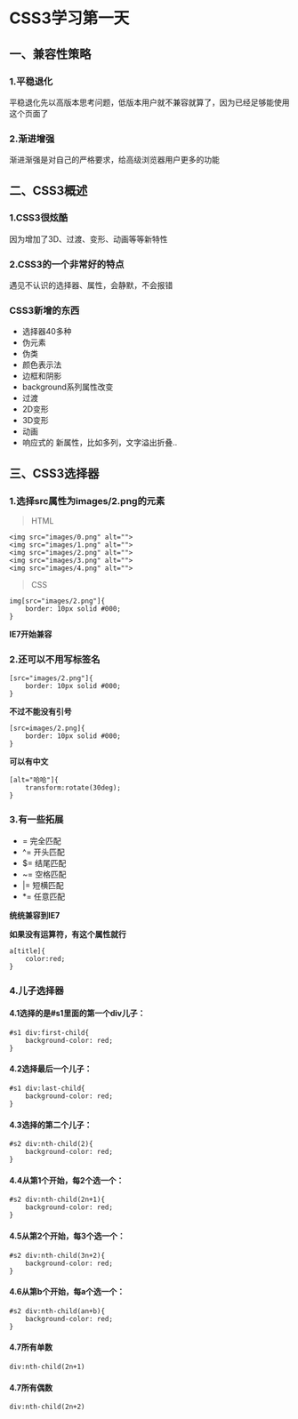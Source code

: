 # CSS3学习第一天

## 一、兼容性策略

### 1.平稳退化

平稳退化先以高版本思考问题，低版本用户就不兼容就算了，因为已经足够能使用这个页面了

### 2.渐进增强

渐进渐强是对自己的严格要求，给高级浏览器用户更多的功能

## 二、CSS3概述

### 1.CSS3很炫酷
因为增加了3D、过渡、变形、动画等等新特性

### 2.CSS3的一个非常好的特点
遇见不认识的选择器、属性，会静默，不会报错

### CSS3新增的东西

* 选择器40多种
* 伪元素
* 伪类
* 颜色表示法
* 边框和阴影
* background系列属性改变
* 过渡
* 2D变形
* 3D变形
* 动画
* 响应式的 新属性，比如多列，文字溢出折叠..

## 三、CSS3选择器

### 1.选择src属性为images/2.png的元素

>HTML
```
<img src="images/0.png" alt="">
<img src="images/1.png" alt="">
<img src="images/2.png" alt="">
<img src="images/3.png" alt="">
<img src="images/4.png" alt="">
```
>CSS
```
img[src="images/2.png"]{
	border: 10px solid #000;
}
```


**IE7开始兼容**

### 2.还可以不用写标签名
```
[src="images/2.png"]{
	border: 10px solid #000;
}
```

**不过不能没有引号**
```
[src=images/2.png]{
	border: 10px solid #000;
}
```

**可以有中文**
```
[alt="哈哈"]{
	transform:rotate(30deg);
}
```


### 3.有一些拓展

* =  完全匹配
* ^= 开头匹配
* $= 结尾匹配
* ~= 空格匹配
* |= 短横匹配
* *= 任意匹配

**统统兼容到IE7**

**如果没有运算符，有这个属性就行**

```
a[title]{
	color:red;
}
```

### 4.儿子选择器

#### 4.1选择的是#s1里面的第一个div儿子：
```
#s1 div:first-child{
	background-color: red;
}
```


#### 4.2选择最后一个儿子：
```
#s1 div:last-child{
	background-color: red;
}
```

#### 4.3选择的第二个儿子：
```
#s2 div:nth-child(2){
	background-color: red;
}
```


#### 4.4从第1个开始，每2个选一个：
```
#s2 div:nth-child(2n+1){
	background-color: red;
}
```

#### 4.5从第2个开始，每3个选一个：
```
#s2 div:nth-child(3n+2){
	background-color: red;
}
```

#### 4.6从第b个开始，每a个选一个：
```
#s2 div:nth-child(an+b){
	background-color: red;
}
```

#### 4.7所有单数
```
div:nth-child(2n+1)
```

#### 4.7所有偶数
```
div:nth-child(2n+2)
```














